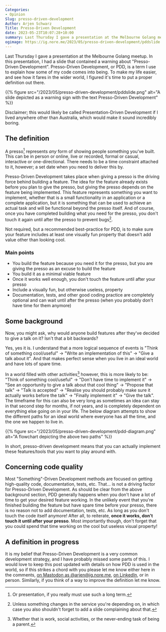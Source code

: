 ```yaml
---
Categories:
- Opinion
Slug: presso-driven-development
Author: Arjen Schwarz
Title: Presso-Driven Development
date: 2023-05-23T10:07:28+10:00
summary: Last Thursday I gave a presentation at the Melbourne Golang meetup. In this presentation, I had a slide that contained a warning about "Presso-Driven Development". Presso-Driven Development, or PDD, is a term I use to explain how some of my code comes into being. To make my life easier, and see how it fares in the wider world, I figured it's time to put a proper definition out there.
ogimage: https://ig.nore.me/2023/05/presso-driven-development/pddslide.png
---
```


Last Thursday I gave a presentation at the Melbourne Golang meetup. In this presentation, I had a slide that contained a warning about "Presso-Driven Development". Presso-Driven Development, or PDD, is a term I use to explain how some of my code comes into being. To make my life easier, and see how it fares in the wider world, I figured it's time to put a proper definition out there.

{{% figure src="/2023/05/presso-driven-development/pddslide.png" alt="A slide depicted as a warning sign with the text Presso-Driven Development" %}}

Disclaimer; this would likely be called Presentation-Driven Development if I lived anywhere other than Australia, which would make it sound incredibly boring.

## The definition

A presso[^presso] represents *any* form of showing people something you've built. This can be in person or online, live or recorded, formal or casual, interactive or one-directional. There needs to be a time constraint attached to it, however; a set date when you need to deliver this by.

Presso-Driven Development takes place when giving a presso is the driving force behind building a feature. The idea for the feature already exists before you plan to give the presso, but giving the presso depends on the feature being implemented. This feature represents something you want to implement, whether that is a small functionality in an application or a complete application, but it is something that can be used to achieve an actual task and will be functional beyond the presso itself. And of course, once you have completed building what you need for the presso, you don't touch it again until after the presso to prevent bugs[^notouch].

Not required, but a recommended best-practice for PDD, is to make sure your feature includes at least one visually fun property that doesn't add value other than looking cool.

[^presso]: Or presentation, if you really must use such a long term.
[^notouch]: Unless something changes in the service you're depending on, in which case you also shouldn't forget to add a slide complaining about that.

### Main points

- You build the feature because you need it for the presso, but you are giving the presso as an excuse to build the feature
- You build it as a minimal viable feature
- Once it works well enough, you don't touch the feature until after your presso
- Include a visually fun, but otherwise useless, property
- Documentation, tests, and other good coding practice are completely optional and can wait until after the presso (when you probably don't have time for them anymore)

## Some background

Now, you might ask, why would anyone build features after they've decided to give a talk on it? Isn't that a bit backwards?

Yes, yes it is. I understand that a more logical sequence of events is "Think of something cool/useful" -> "Write an implementation of this" -> "Give a talk about it". And that makes perfect sense when you live in an ideal world and have lots of spare time.

In a world filled with other activities[^parent] however, this is more likely to be: "Think of something cool/useful" -> "Don't have time to implement it" -> "See an opportunity to give a talk about that cool thing" -> "Propose that talk" -> "Talk is accepted" -> "Realise you should probably make sure it actually works before the talk" -> "Finally implement it" -> "Give the talk". The timeframe for this can also be very long as sometimes an idea can stay in that second step for months, if not years, and is completely dependent on everything else going on in your life. The below diagram attempts to show the different paths for an ideal world where everyone has all the time, and the one we happen to live in.

{{% figure src="/2023/05/presso-driven-development/pdd-diagram.png" alt="A flowchart depicting the above two paths" %}}

In short, presso-driven development means that you can actually implement these features/tools that you want to play around with.

[^parent]: Whether that is work, social activities, or the never-ending task of being a parent.

## Concerning code quality

Most "Something"-Driven Development methods are focused on getting high-quality code, documentation, tests, etc. That... is not a driving factor for Presso-Driven Development. As should be clear from the above background section, PDD generally happens when you don't have a lot of time to get your desired feature working. In the unlikely event that you're finished building the feature but have spare time before your presso, there is no reason not to add documentation, tests, etc. As long as you don't touch the code itself anymore! After all, to reiterate, **once it works, don't touch it until after your presso**. Most importantly though, don't forget that you could spend that time working on the cool but useless visual property!

## A definition in progress

It is my belief that Presso-Driven Development is a very common development strategy, and I have probably missed some parts of this. I would love to keep this post updated with details on how PDD is used in the world, so if this strikes a chord with you please let me know either here in the comments, [on Mastodon as @arjen@ig.nore.me](https://mastodon.ig.nore.me/@arjen), [on LinkedIn](https://linkedin.com/in/arjenschwarz), or in person. Similarly, if you think of a way to improve the definition let me know.